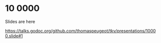 10 0000
=======

Slides are here

https://talks.godoc.org/github.com/thomaspeugeot/tkv/presentations/10000.slide#1